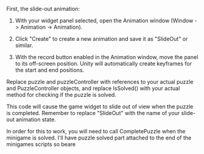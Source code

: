 First, the slide-out animation:

1. With your widget panel selected, open the Animation window (Window -> Animation -> Animation).

2. Click "Create" to create a new animation and save it as "SlideOut" or similar.

3. With the record button enabled in the Animation window, move the panel to its off-screen 
position. Unity will automatically create keyframes for the start and end positions.

Replace puzzle and puzzleController with references to your actual puzzle and PuzzleController 
objects, and replace IsSolved() with your actual method for checking if the puzzle is solved.

This code will cause the game widget to slide out of view when the puzzle is completed. Remember 
to replace "SlideOut" with the name of your slide-out animation state.

In order for this to work, you will need to call CompletePuzzle when the minigame is solved. I'll have
puzzle solved part attached to the end of the minigames scripts so beare
